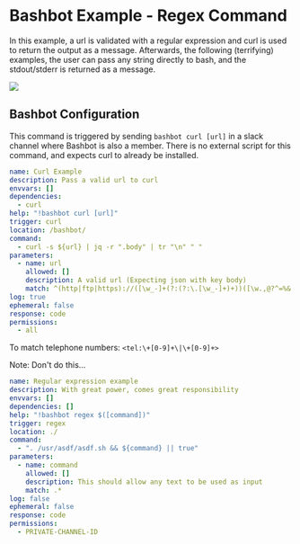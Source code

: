 # Bashbot Example - Regex Command

In this example, a url is validated with a regular expression and curl is used to return the output as a message. Afterwards, the following (terrifying) examples, the user can pass any string directly to bash, and the stdout/stderr is returned as a message.

<img src="https://i.imgur.com/JwCKJO4.gif">

## Bashbot Configuration

This command is triggered by sending `bashbot curl [url]` in a slack channel where Bashbot is also a member. There is no external script for this command, and expects curl to already be installed.

```yaml
name: Curl Example
description: Pass a valid url to curl
envvars: []
dependencies:
  - curl
help: "!bashbot curl [url]"
trigger: curl
location: /bashbot/
command:
  - curl -s ${url} | jq -r ".body" | tr "\n" " "
parameters:
  - name: url
    allowed: []
    description: A valid url (Expecting json with key body)
    match: ^(http|ftp|https)://([\w_-]+(?:(?:\.[\w_-]+)+))([\w.,@?^=%&:/~+#-]*[\w@?^=%&/~+#-])?$
log: true
ephemeral: false
response: code
permissions:
  - all
```

To match telephone numbers: `<tel:\+[0-9]+\|\+[0-9]+>`

Note: Don't do this...

```yaml
name: Regular expression example
description: With great power, comes great responsibility
envvars: []
dependencies: []
help: "!bashbot regex $([command])"
trigger: regex
location: ./
command:
  - ". /usr/asdf/asdf.sh && ${command} || true"
parameters:
  - name: command
    allowed: []
    description: This should allow any text to be used as input
    match: .*
log: false
ephemeral: false
response: code
permissions:
  - PRIVATE-CHANNEL-ID
```
